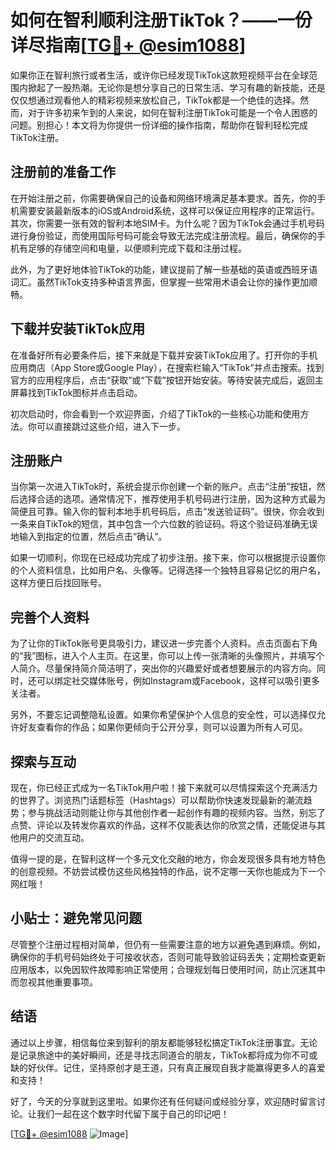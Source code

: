 # 如何在智利顺利注册TikTok？——一份详尽指南[[TG💪+ @esim1088](https://t.me/s/esim1088)]

如果你正在智利旅行或者生活，或许你已经发现TikTok这款短视频平台在全球范围内掀起了一股热潮。无论你是想分享自己的日常生活、学习有趣的新技能，还是仅仅想通过观看他人的精彩视频来放松自己，TikTok都是一个绝佳的选择。然而，对于许多初来乍到的人来说，如何在智利注册TikTok可能是一个令人困惑的问题。别担心！本文将为你提供一份详细的操作指南，帮助你在智利轻松完成TikTok注册。

## 注册前的准备工作

在开始注册之前，你需要确保自己的设备和网络环境满足基本要求。首先，你的手机需要安装最新版本的iOS或Android系统，这样可以保证应用程序的正常运行。其次，你需要一张有效的智利本地SIM卡。为什么呢？因为TikTok会通过手机号码进行身份验证，而使用国际号码可能会导致无法完成注册流程。最后，确保你的手机有足够的存储空间和电量，以便顺利完成下载和注册过程。

此外，为了更好地体验TikTok的功能，建议提前了解一些基础的英语或西班牙语词汇。虽然TikTok支持多种语言界面，但掌握一些常用术语会让你的操作更加顺畅。

## 下载并安装TikTok应用

在准备好所有必要条件后，接下来就是下载并安装TikTok应用了。打开你的手机应用商店（App Store或Google Play），在搜索栏输入“TikTok”并点击搜索。找到官方的应用程序后，点击“获取”或“下载”按钮开始安装。等待安装完成后，返回主屏幕找到TikTok图标并点击启动。

初次启动时，你会看到一个欢迎界面，介绍了TikTok的一些核心功能和使用方法。你可以直接跳过这些介绍，进入下一步。

## 注册账户

当你第一次进入TikTok时，系统会提示你创建一个新的账户。点击“注册”按钮，然后选择合适的选项。通常情况下，推荐使用手机号码进行注册，因为这种方式最为简便且可靠。输入你的智利本地手机号码后，点击“发送验证码”。很快，你会收到一条来自TikTok的短信，其中包含一个六位数的验证码。将这个验证码准确无误地输入到指定的位置，然后点击“确认”。

如果一切顺利，你现在已经成功完成了初步注册。接下来，你可以根据提示设置你的个人资料信息，比如用户名、头像等。记得选择一个独特且容易记忆的用户名，这样方便日后找回账号。

## 完善个人资料

为了让你的TikTok账号更具吸引力，建议进一步完善个人资料。点击页面右下角的“我”图标，进入个人主页。在这里，你可以上传一张清晰的头像照片，并填写个人简介。尽量保持简介简洁明了，突出你的兴趣爱好或者想要展示的内容方向。同时，还可以绑定社交媒体账号，例如Instagram或Facebook，这样可以吸引更多关注者。

另外，不要忘记调整隐私设置。如果你希望保护个人信息的安全性，可以选择仅允许好友查看你的作品；如果你更倾向于公开分享，则可以设置为所有人可见。

## 探索与互动

现在，你已经正式成为一名TikTok用户啦！接下来就可以尽情探索这个充满活力的世界了。浏览热门话题标签（Hashtags）可以帮助你快速发现最新的潮流趋势；参与挑战活动则能让你与其他创作者一起创作有趣的视频内容。当然，别忘了点赞、评论以及转发你喜欢的作品，这样不仅能表达你的欣赏之情，还能促进与其他用户的交流互动。

值得一提的是，在智利这样一个多元文化交融的地方，你会发现很多具有地方特色的创意视频。不妨尝试模仿这些风格独特的作品，说不定哪一天你也能成为下一个网红哦！

## 小贴士：避免常见问题

尽管整个注册过程相对简单，但仍有一些需要注意的地方以避免遇到麻烦。例如，确保你的手机号码始终处于可接收状态，否则可能导致验证码丢失；定期检查更新应用版本，以免因软件故障影响正常使用；合理规划每日使用时间，防止沉迷其中而忽视其他重要事项。

## 结语

通过以上步骤，相信每位来到智利的朋友都能够轻松搞定TikTok注册事宜。无论是记录旅途中的美好瞬间，还是寻找志同道合的朋友，TikTok都将成为你不可或缺的好伙伴。记住，坚持原创才是王道，只有真正展现自我才能赢得更多人的喜爱和支持！

好了，今天的分享就到这里啦。如果你还有任何疑问或经验分享，欢迎随时留言讨论。让我们一起在这个数字时代留下属于自己的印记吧！

[[TG💪+ @esim1088](https://t.me/s/esim1088) ![Image](https://i.postimg.cc/4NQfJmqS/Snipaste-2025-05-13-00-14-12.png)]
